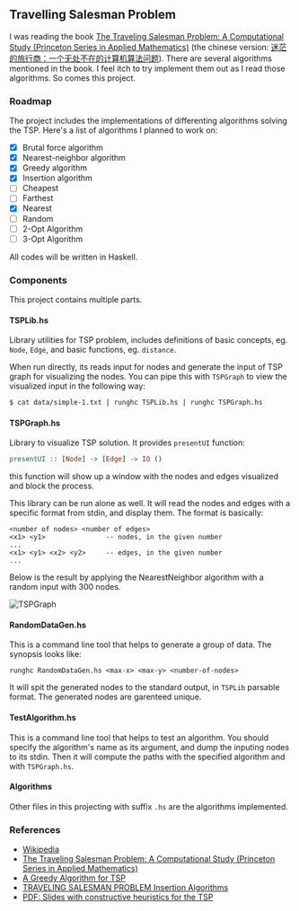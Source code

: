 ## Travelling Salesman Problem

I was reading the book
[The Traveling Salesman Problem: A Computational Study (Princeton Series in Applied Mathematics)](http://www.amazon.com/The-Traveling-Salesman-Problem-Computational/dp/0691129932)
(the chinese version:
[迷茫的旅行商：一个无处不在的计算机算法问题](http://www.amazon.cn/%E8%BF%B7%E8%8C%AB%E7%9A%84%E6%97%85%E8%A1%8C%E5%95%86-%E4%B8%80%E4%B8%AA%E6%97%A0%E5%A4%84%E4%B8%8D%E5%9C%A8%E7%9A%84%E8%AE%A1%E7%AE%97%E6%9C%BA%E7%AE%97%E6%B3%95%E9%97%AE%E9%A2%98-%E7%BE%8E-William-J-Cook/dp/B00M2DL24Q/)). There
are several algorithms mentioned in the book. I feel itch to try
implement them out as I read those algorithms. So comes this project.

### Roadmap

The project includes the implementations of differenting algorithms
solving the TSP. Here's a list of algorithms I planned to work on:

* [X] Brutal force algorithm
* [X] Nearest-neighbor algorithm
* [X] Greedy algorithm
* [X] Insertion algorithm
 * [ ] Cheapest
 * [ ] Farthest
 * [X] Nearest
 * [ ] Random
* [ ] 2-Opt Algorithm
* [ ] 3-Opt Algorithm

All codes will be written in Haskell.

### Components

This project contains multiple parts.

#### TSPLib.hs

Library utilities for TSP problem, includes definitions
of basic concepts, eg. `Node`, `Edge`, and basic functions,
eg. `distance`.

When run directly, its reads input for nodes and generate the input of
TSP graph for visualizing the nodes. You can pipe this with `TSPGraph`
to view the visualized input in the following way:

```bash
$ cat data/simple-1.txt | runghc TSPLib.hs | runghc TSPGraph.hs
```

#### TSPGraph.hs

Library to visualize TSP solution. It provides `presentUI` function:

```haskell
presentUI :: [Node] -> [Edge] -> IO ()
```

this function will show up a window with the nodes and edges
visualized and block the process.

This library can be run alone as well. It will read the nodes and
edges with a specific format from stdin, and display them. The format
is basically:

```
<number of nodes> <number of edges>
<x1> <y1>               -- nodes, in the given number
...
<x1> <y1> <x2> <y2>     -- edges, in the given number
...
```

Below is the result by applying the NearestNeighbor algorithm with a
random input with 300 nodes.

![TSPGraph](http://i.imgur.com/5diQ8bt.png)

#### RandomDataGen.hs

This is a command line tool that helps to generate a group of
data. The synopsis looks like:

```
runghc RandomDataGen.hs <max-x> <max-y> <number-of-nodes>
```

It will spit the generated nodes to the standard output, in `TSPLib`
parsable format. The generated nodes are garenteed unique.


#### TestAlgorithm.hs

This is a command line tool that helps to test an algorithm. You
should specify the algorithm's name as its argument, and dump the
inputing nodes to its stdin. Then it will compute the paths with the
specified algorithm and with `TSPGraph.hs`.


#### Algorithms

Other files in this projecting with suffix `.hs` are the algorithms
implemented.


### References
* [Wikipedia](http://en.wikipedia.org/wiki/Travelling_salesman_problem)
* [The Traveling Salesman Problem: A Computational Study (Princeton Series in Applied Mathematics)](http://www.amazon.com/The-Traveling-Salesman-Problem-Computational/dp/0691129932)
* [A Greedy Algorithm for TSP](http://lcm.csa.iisc.ernet.in/dsa/node186.html)
* [TRAVELING SALESMAN PROBLEM Insertion Algorithms](http://www2.isye.gatech.edu/~mgoetsch/cali/VEHICLE/TSP/TSP009__.HTM)
* [PDF: Slides with constructive heuristics for the TSP](http://paginas.fe.up.pt/~mac/ensino/docs/OR/HowToSolveIt/ConstructiveHeuristicsForTheTSP.pdf)
